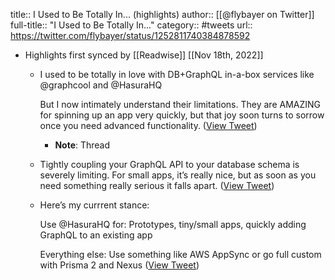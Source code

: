 title:: I Used to Be Totally In... (highlights)
author:: [[@flybayer on Twitter]]
full-title:: "I Used to Be Totally In..."
category:: #tweets
url:: https://twitter.com/flybayer/status/1252811740384878592

- Highlights first synced by [[Readwise]] [[Nov 18th, 2022]]
	- I used to be totally in love with DB+GraphQL in-a-box services like @graphcool and @HasuraHQ 
	  
	  But I now intimately understand their limitations. They are AMAZING for spinning up an app very quickly, but that joy soon turns to sorrow once you need advanced functionality. ([View Tweet](https://twitter.com/flybayer/status/1252811735548915718))
		- **Note**: Thread
	- Tightly coupling your GraphQL API to your database schema is severely limiting. For small apps, it’s really nice, but as soon as you need something really serious it falls apart. ([View Tweet](https://twitter.com/flybayer/status/1252811737583112197))
	- Here’s my currrent stance:
	  
	  Use @HasuraHQ for: 
	  Prototypes, tiny/small apps, quickly adding GraphQL to an existing app
	  
	  Everything else:
	  Use something like AWS AppSync or go full custom with Prisma 2 and Nexus ([View Tweet](https://twitter.com/flybayer/status/1252811740384878592))